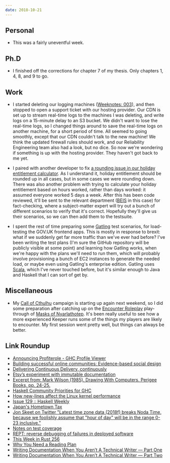 ```yaml
---
date: 2018-10-21
---
```


## Personal

* This was a fairly uneventful week.

## Ph.D

* I finished off the corrections for chapter 7 of my thesis.  Only
  chapters 1, 4, 8, and 9 to go.

## Work

* I started deleting our logging machines ([Weeknotes: 003][]), and
  then stopped to open a support ticket with our hosting provider.
  Our CDN is set up to stream real-time logs to the machines I was
  deleting, and write logs on a 15-minute delay to an S3 bucket.  We
  didn't want to lose the real-time logs, so I changed things around
  to save the real-time logs on another machine, for a short period of
  time.  All seemed to going smoothly, except that our CDN couldn't
  talk to the new machine!  We think the updated firewall rules should
  work, and our Reliability Engineering team also had a look, but no
  dice.  So now we're wondering if something is up with the hosting
  provider.  They haven't got back to me yet.

* I paired with another developer to fix [a rounding issue in our
  holiday entitlement calculator][].  As I understand it, holiday
  entitlement should be rounded up in all cases, but in some cases we
  were rounding down.  There was also another problem with trying to
  calculate your holiday entitlement based on hours worked, rather
  than days worked: it assumed everyone worked 5 days a week.  After
  this has been code reviewed, it'll be sent to the relevant
  department ([BEIS][] in this case) for fact-checking, where a
  subject-matter expert will try out a bunch of different scenarios to
  verify that it's correct.  Hopefully they'll give us their
  scenarios, so we can then add them to the testsuite.

* I spent the rest of time preparing some [Gatling][] test scenarios,
  for load-testing the GOV.UK frontend apps.  This is mostly in
  response to brexit: what if we suddenly get far more traffic than
  we've ever had before?  I've been writing the test plans (I'm sure
  the GitHub repository will be publicly visible at some point) and
  learning how Gatling works, when we're happy with the plans we'll
  need to run them, which will probably involve provisioning a bunch
  of EC2 instances to generate the needed load, or maybe even using
  Gatling's enterprise edition.  Gatling uses [Scala][], which I've
  never touched before, but it's similar enough to Java and Haskell
  that I can sort of get by.

[Weeknotes: 003]: weeknotes-003.html
[a rounding issue in our holiday entitlement calculator]: https://github.com/alphagov/smart-answers/pull/3726
[BEIS]: https://www.gov.uk/government/organisations/department-for-business-energy-and-industrial-strategy
[Gatling]: https://gatling.io/
[Scala]: https://www.scala-lang.org/

## Miscellaneous

* My [Call of Cthulhu][] campaign is starting up again next weekend,
  so I did some preparation after catching up on the [Encounter
  Roleplay][] play-through of [Masks of Nyarlathotep][].  It's been
  really useful to see how a more experienced Keeper runs some of the
  things my players are likely to encounter.  My first session went
  pretty well, but things can always be better.

[Call of Cthulhu]: https://en.wikipedia.org/wiki/Call_of_Cthulhu_(role-playing_game)
[Encounter Roleplay]: https://www.youtube.com/channel/UCX8hVbCr29pjxA1Xlhwm5Qg
[Masks of Nyarlathotep]: https://www.youtube.com/playlist?list=PL4a6HmwLLXpc9GUXRz3su9sBPRG8VdYdr

## Link Roundup

* [Announcing Profiterole - GHC Profile Viewer](https://neilmitchell.blogspot.com/2018/10/announcing-profiterole-ghc-profile.html)
* [Building successful online communities: Evidence-based social design](https://acawiki.org/Building_successful_online_communities:_Evidence-based_social_design)
* [Delivering Continuous Delivery, continuously](https://www.theguardian.com/info/developer-blog/2015/jan/05/delivering-continuous-delivery-continuously)
* [Etsy’s experiment with immutable documentation](https://codeascraft.com/2018/10/10/etsys-experiment-with-immutable-documentation/)
* [Excerpt from: Mark Wilson (1985). Drawing With Computers. Perigee Books, pp. 24-25.](http://www.kmjn.org/snippets/wilson85_screenshot.html)
* [Haskell Community Priorities for GHC](https://docs.google.com/forms/d/e/1FAIpQLSdh7sf2MqHoEmjt38r1cxCF-tV76OFCJqU6VabGzlOUKYqo-w/viewform)
* [How new-lines affect the Linux kernel performance](https://nadav.amit.zone/linux/2018/10/10/newline.html)
* [Issue 129 :: Haskell Weekly](https://haskellweekly.news/issues/129.html)
* [Japan's Hometown Tax](https://www.kalzumeus.com/2018/10/19/japanese-hometown-tax/)
* [Jon Skeet on Twitter "Latest time zone data (2018f) breaks Noda Time, because we foolishly assume that "hour of day" will be in the range 0-23 inclusive."](https://twitter.com/jonskeet/status/1052843655516442624)
* [Notes on test coverage](https://jml.io/2018/10/notes-on-test-coverage.html)
* [REPT: reverse debugging of failures in deployed software](https://blog.acolyer.org/2018/10/17/rept-reverse-debugging-of-failures-in-deployed-software/)
* [This Week in Rust 256](https://this-week-in-rust.org/blog/2018/10/16/this-week-in-rust-256/)
* [Why You Need a Reading Plan](https://www.artofmanliness.com/articles/why-you-need-a-reading-plan/)
* [Writing Documentation When You Aren’t A Technical Writer — Part One](https://blog.stoplight.io/writing-documentation-when-you-arent-a-technical-writer-part-one-ef08a09870d1)
* [Writing Documentation When You Aren’t A Technical Writer — Part Two](https://blog.stoplight.io/writing-documentation-when-you-arent-a-technical-writer-part-two-59997587cc2a)
